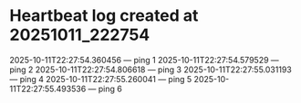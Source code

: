 # Heartbeat log created at 20251011_222754
2025-10-11T22:27:54.360456 — ping 1
2025-10-11T22:27:54.579529 — ping 2
2025-10-11T22:27:54.806618 — ping 3
2025-10-11T22:27:55.031193 — ping 4
2025-10-11T22:27:55.260041 — ping 5
2025-10-11T22:27:55.493536 — ping 6

